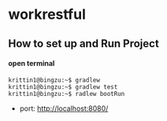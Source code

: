 # workrestful

## How to set up and Run Project
#### open terminal



```console
krittin1@bingzu:~$ gradlew
krittin1@bingzu:~$ gradlew test
krittin1@bingzu:~$ radlew bootRun
```
+ port: [http://localhost:8080/](#)
